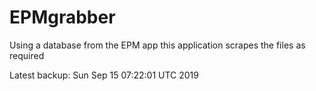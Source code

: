 # EPMgrabber
Using a database from the EPM app this application scrapes the files as required


Latest backup: Sun Sep 15 07:22:01 UTC 2019
